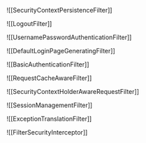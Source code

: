 

![[SecurityContextPersistenceFilter]]

![[LogoutFilter]]

![[UsernamePasswordAuthenticationFilter]]

![[DefaultLoginPageGeneratingFilter]]

![[BasicAuthenticationFilter]]

![[RequestCacheAwareFilter]]

![[SecurityContextHolderAwareRequestFilter]]

![[SessionManagementFilter]]

![[ExceptionTranslationFilter]]

![[FilterSecurityInterceptor]]
